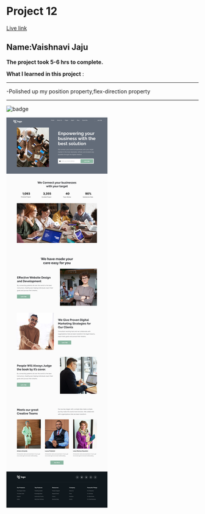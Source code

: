 # Project 12

[Live link](https://project-12-mu.vercel.app/)
## Name:Vaishnavi Jaju

**The project took 5-6 hrs to complete.**

**What I learned in this project** :

***

 -Polished up my position property,flex-direction property
 
***


![badge](https://img.shields.io/badge/LearnCodeOnline-INeuron)

![image](12.png)